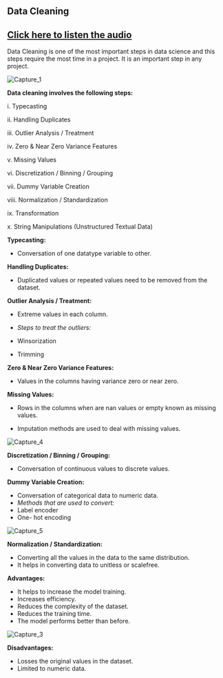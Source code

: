 ## Data Cleaning

## [Click here to listen the audio](https://drive.google.com/file/d/1AU-dJbzxF-lw9LUtLevEOpFcTQXrzXXN/view?usp=sharing)

Data Cleaning is one of the most important steps in data science and this steps require the most time in a project. It is an important step in any project.

![Capture_1](https://user-images.githubusercontent.com/79050917/135221733-22e7bc76-fd19-4a5e-89eb-845dbf0cd053.PNG)


**Data cleaning involves the following steps:**

i. Typecasting

ii. Handling Duplicates

iii. Outlier Analysis / Treatment

iv. Zero & Near Zero Variance Features

v. Missing Values

vi. Discretization / Binning / Grouping

vii. Dummy Variable Creation

viii. Normalization / Standardization

ix. Transformation

x. String Manipulations (Unstructured Textual Data)

**Typecasting:**

- Conversation of one datatype variable to other.

**Handling Duplicates:**

- Duplicated values or repeated values need to be removed from the dataset.

**Outlier Analysis / Treatment:**

- Extreme values in each column.

- *Steps to treat the outliers:*

- Winsorization 
- Trimming

**Zero & Near Zero Variance Features:**

- Values in the columns having variance zero or near zero.

**Missing Values:**

- Rows in the columns when are nan values or empty known as missing values.

- Imputation methods are used to deal with missing values.

![Capture_4](https://user-images.githubusercontent.com/79050917/135221869-0acacd9d-a905-482c-94be-6e35a6e215ba.PNG)


**Discretization / Binning / Grouping:**
- Conversation of continuous values to discrete values.

**Dummy Variable Creation:**
- Conversation of categorical data to numeric data.
- *Methods that are used to convert:*
- Label encoder
- One- hot encoding

![Capture_5](https://user-images.githubusercontent.com/79050917/135221929-7abdfa2f-eace-477a-8b56-cf828a0ead63.PNG)


**Normalization / Standardization:**
- Converting all the values in the data to the same distribution.
- It helps in converting data to unitless or scalefree.

**Advantages:**
- It helps to increase the model training.
- Increases efficiency.
- Reduces the complexity of the dataset.
- Reduces the training time.
- The model performs better than before.

![Capture_3](https://user-images.githubusercontent.com/79050917/135221829-4134efd2-fe86-4bcf-87a8-33305e01ea34.PNG)


**Disadvantages:**
- Losses the original values in the dataset.
- Limited to numeric data.
